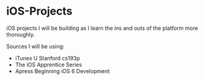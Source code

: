 iOS-Projects
============

iOS projects I will be building as I learn the ins and outs of the platform more thoroughly.

Sources I will be using:
* iTunes U Stanford cs193p
* The iOS Apprentice Series
* Apress Beginning iOS 6 Development
